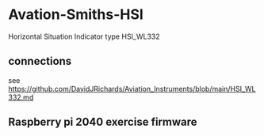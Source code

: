 # Avation-Smiths-HSI
Horizontal Situation Indicator type HSI_WL332

## connections
see https://github.com/DavidJRichards/Aviation_Instruments/blob/main/HSI_WL332.md

## Raspberry pi 2040 exercise firmware

